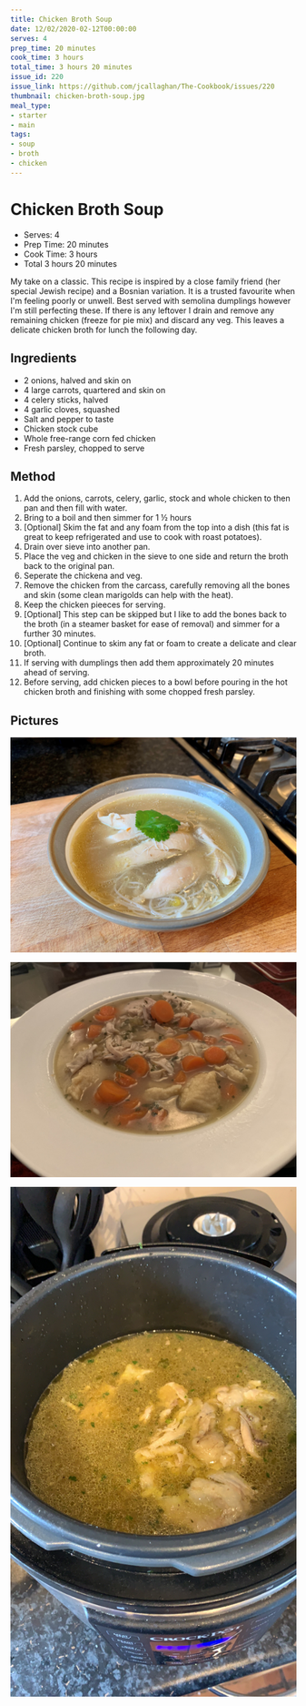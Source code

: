 ```yaml
---
title: Chicken Broth Soup
date: 12/02/2020-02-12T00:00:00
serves: 4
prep_time: 20 minutes
cook_time: 3 hours
total_time: 3 hours 20 minutes
issue_id: 220
issue_link: https://github.com/jcallaghan/The-Cookbook/issues/220
thumbnail: chicken-broth-soup.jpg
meal_type:
- starter
- main
tags:
- soup
- broth
- chicken
---
```


# Chicken Broth Soup

- Serves: 4
- Prep Time: 20 minutes
- Cook Time: 3 hours
- Total 3 hours 20 minutes

My take on a classic. This recipe is inspired by a close family friend (her special Jewish recipe) and a Bosnian variation. 
It is a trusted favourite when I'm feeling poorly or unwell. Best served with semolina dumplings however I'm still perfecting these.
If there is any leftover I drain and remove any remaining chicken (freeze for pie mix) and discard any veg. This leaves a delicate chicken broth for lunch the following day.

## Ingredients
- 2 onions, halved and skin on
- 4 large carrots, quartered and skin on
- 4 celery sticks, halved
- 4 garlic cloves, squashed
- Salt and pepper to taste
- Chicken stock cube
- Whole free-range corn fed chicken
- Fresh parsley, chopped to serve

## Method
1. Add the onions, carrots, celery, garlic, stock and whole chicken to then pan and then fill with water.
1. Bring to a boil and then simmer for 1 ½ hours
1. [Optional] Skim the fat and any foam from the top into a dish (this fat is great to keep refrigerated and use to cook with roast potatoes).
1. Drain over sieve into another pan.
1. Place the veg and chicken in the sieve to one side and return the broth back to the original pan.
1. Seperate the chickena and veg. 
1. Remove the chicken from the carcass, carefully removing all the bones and skin (some clean marigolds can help with the heat).
1. Keep the chicken pieeces for serving.
1. [Optional] This step can be skipped but I like to add the bones back to the broth (in a steamer basket for ease of removal) and simmer for a further 30 minutes.
1. [Optional] Continue to skim any fat or foam to create a delicate and clear broth.
1. If serving with dumplings then add them approximately 20 minutes ahead of serving.
1. Before serving, add chicken pieces to a bowl before pouring in the hot chicken broth and finishing with some chopped fresh parsley.

## Pictures
![Chicken broth variant](./images/chicken-broth-soup.jpg)

![Chicken broth served](./images/chicken-broth-soup-2.jpg)

![Chicken broth served](./images/chicken-broth-soup-1.jpg)
